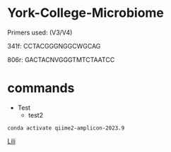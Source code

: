 # York-College-Microbiome

Primers used: (V3/V4)

341f: CCTACGGGNGGCWGCAG
 
806r: GACTACNVGGGTMTCTAATCC

# commands
- Test
	* test2
```
conda activate qiime2-amplicon-2023.9
```

[Lili](https://github.com/lili-bio/cov-genome-evo)

